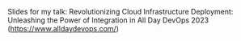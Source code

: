 Slides for my talk: Revolutionizing Cloud Infrastructure Deployment: Unleashing the Power of Integration in All Day DevOps 2023 (https://www.alldaydevops.com/)